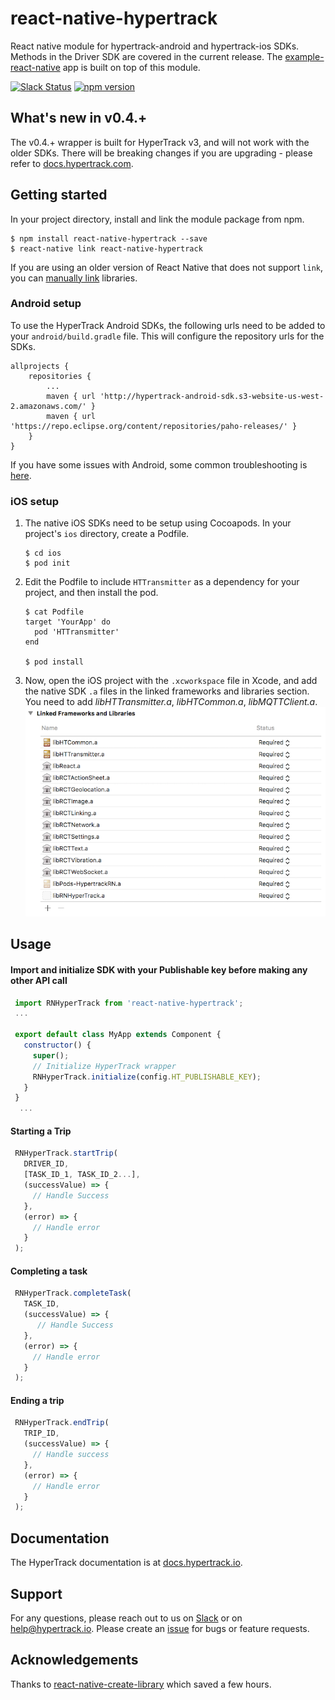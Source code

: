 # react-native-hypertrack
React native module for hypertrack-android and hypertrack-ios SDKs. Methods in the Driver SDK are covered in the current release. The [example-react-native](https://github.com/hypertrack/example-react-native) app is built on top of this module.

[![Slack Status](http://slack.hypertrack.io/badge.svg)](http://slack.hypertrack.io) [![npm version](https://badge.fury.io/js/react-native-hypertrack.svg)](https://badge.fury.io/js/react-native-hypertrack)

## What's new in v0.4.+
The v0.4.+ wrapper is built for HyperTrack v3, and will not work with the older SDKs. There will be breaking changes if you are upgrading - please refer to [docs.hypertrack.com](https://docs.hypertrack.com).

## Getting started
In your project directory, install and link the module package from npm.
```
$ npm install react-native-hypertrack --save
$ react-native link react-native-hypertrack
```

If you are using an older version of React Native that does not support `link`, you can [manually link](https://facebook.github.io/react-native/docs/linking-libraries-ios.html) libraries.

### Android setup
To use the HyperTrack Android SDKs, the following urls need to be added to your `android/build.gradle` file. This will configure the repository urls for the SDKs.

```
allprojects {
    repositories {
        ...
        maven { url 'http://hypertrack-android-sdk.s3-website-us-west-2.amazonaws.com/' }
        maven { url 'https://repo.eclipse.org/content/repositories/paho-releases/' }
    }
}
```

If you have some issues with Android, some common troubleshooting is [here](android-troubleshooting.md).

### iOS setup
1. The native iOS SDKs need to be setup using Cocoapods. In your project's `ios` directory, create a Podfile.
    ```
    $ cd ios
    $ pod init
    ```

2. Edit the Podfile to include `HTTransmitter` as a dependency for your project, and then install the pod.
    ```
    $ cat Podfile
    target 'YourApp' do
      pod 'HTTransmitter'
    end

    $ pod install
    ```

3. Now, open the iOS project with the `.xcworkspace` file in Xcode, and add the native SDK `.a` files in the linked frameworks and libraries section. You need to add *libHTTransmitter.a*, *libHTCommon.a*, *libMQTTClient.a*.
![Linked frameworks and libraries](readme-imgs/linker.png)

## Usage

#### Import and initialize SDK with your Publishable key before making any other API call

```javascript
 import RNHyperTrack from 'react-native-hypertrack';
 ...

 export default class MyApp extends Component {
   constructor() {
     super();
     // Initialize HyperTrack wrapper
     RNHyperTrack.initialize(config.HT_PUBLISHABLE_KEY);
   }
 }
  ...
```
#### Starting a Trip
```javascript
 RNHyperTrack.startTrip(
   DRIVER_ID,
   [TASK_ID_1, TASK_ID_2...],
   (successValue) => {
     // Handle Success
   },
   (error) => {
     // Handle error
   }
 );
```
#### Completing a task

```javascript
 RNHyperTrack.completeTask(
   TASK_ID,
   (successValue) => {
      // Handle Success
   },
   (error) => {
     // Handle error
   }
 );
```

#### Ending a trip
```javascript
 RNHyperTrack.endTrip(
   TRIP_ID,
   (successValue) => {
     // Handle success
   },
   (error) => {
     // Handle error
   }      
 );
```
## Documentation
The HyperTrack documentation is at [docs.hypertrack.io](http://docs.hypertrack.io/).

## Support
For any questions, please reach out to us on [Slack](http://docs.hypertrack.io/) or on help@hypertrack.io. Please create an [issue](https://github.com/hypertrack/hypertrack-cordova/issues) for bugs or feature requests.

## Acknowledgements
Thanks to [react-native-create-library](https://github.com/frostney/react-native-create-library) which saved a few hours.
